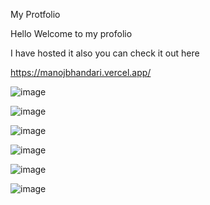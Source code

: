 My Protfolio



Hello Welcome to my profolio


I have hosted it also you can check it out here

https://manojbhandari.vercel.app/

![image](https://github.com/bhandarimanoj612/ManojBhandariPortfolio/assets/105379940/b31901b7-4b27-4c85-82f9-f6d6bc2fbd99)


![image](https://github.com/bhandarimanoj612/ManojBhandariPortfolio/assets/105379940/5fa596ae-5aa4-4a42-834c-6271d6e5be27)


![image](https://github.com/bhandarimanoj612/ManojBhandariPortfolio/assets/105379940/dc3a1168-9638-40f5-b9cc-97cf12131903)


![image](https://github.com/bhandarimanoj612/ManojBhandariPortfolio/assets/105379940/a68d6052-3be6-423d-bddf-fa7703afaa14)


![image](https://github.com/bhandarimanoj612/ManojBhandariPortfolio/assets/105379940/eb0cfb85-595b-4f53-bb71-4c18e92fd86e)

![image](https://github.com/bhandarimanoj612/ManojBhandariPortfolio/assets/105379940/126f5c7a-2820-4def-9ba9-4460037bbbbd)

